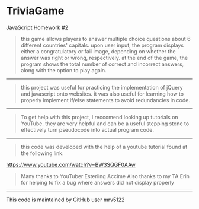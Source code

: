 # TriviaGame
JavaScript Homework #2
> this game allows players to answer multiple choice questions about 6 different countries' capitals.
> upon user input, the program displays either a congratulatory or fail image, depending on whether the answer was right or wrong, respectively.
> at the end of the game, the program shows the total number of correct and incorrect answers, along with the option to play again.

--------

> this project was useful for practicing the implementation of jQuery and javascript onto websites.
> it was also useful for learning how to properly implement if/else statements to avoid redundancies in code.

--------

> To get help with this project, I reccomend looking up tutorials on YouTube. they are very helpful and can be a useful stepping stone to effectively turn pseudocode into actual program code.

--------

> this code was developed with the help of a youtube tutorial found at the following link:

https://www.youtube.com/watch?v=BW3SQGF0AAw

> Many thanks to YouTuber Esterling Accime
> Also thanks to my TA Erin for helping to fix a bug where answers did not display properly

---------
This code is maintained by GitHub user mrv5122

